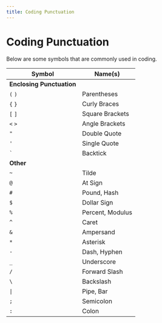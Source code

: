 ```yaml
---
title: Coding Punctuation
---
```


# Coding Punctuation

Below are some symbols that are commonly used in coding.

| Symbol                    | Name(s)          |
| ------------------------- | ---------------- |
| **Enclosing Punctuation** |
| `(` `)`                   | Parentheses      |
| `{` `}`                   | Curly Braces     |
| `[` `]`                   | Square Brackets  |
| `<` `>`                   | Angle Brackets   |
| `"`                       | Double Quote     |
| `'`                       | Single Quote     |
| <code>&#96;</code>        | Backtick         |
| **Other**                 |
| `~`                       | Tilde            |
| `@`                       | At Sign          |
| `#`                       | Pound, Hash      |
| `$`                       | Dollar Sign      |
| `%`                       | Percent, Modulus |
| `^`                       | Caret            |
| `&`                       | Ampersand        |
| `*`                       | Asterisk         |
| `-`                       | Dash, Hyphen     |
| `_`                       | Underscore       |
| `/`                       | Forward Slash    |
| `\`                       | Backslash        |
| <code>&#124;</code>       | Pipe, Bar        |
| `;`                       | Semicolon        |
| `:`                       | Colon            |
